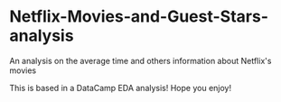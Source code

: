 # Netflix-Movies-and-Guest-Stars-analysis
An analysis on the average time and others information about Netflix's movies

This is based in a DataCamp EDA analysis! Hope you enjoy!
